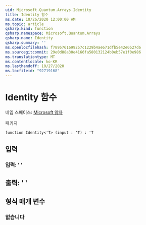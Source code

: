 ```yaml
---
uid: Microsoft.Quantum.Arrays.Identity
title: Identity 함수
ms.date: 10/26/2020 12:00:00 AM
ms.topic: article
qsharp.kind: function
qsharp.namespace: Microsoft.Quantum.Arrays
qsharp.name: Identity
qsharp.summary: ''
ms.openlocfilehash: f7895761699257c1229b4ae671dfb5e42e0527d6
ms.sourcegitcommit: 29e0d88a30e4166fa580132124b0eb57e1f0e986
ms.translationtype: MT
ms.contentlocale: ko-KR
ms.lasthandoff: 10/27/2020
ms.locfileid: "92719168"
---
```

# <a name="identity-function"></a>Identity 함수

네임 스페이스: [Microsoft 양자](xref:Microsoft.Quantum.Arrays)

패키지 [](https://nuget.org/packages/)




```qsharp
function Identity<'T> (input : 'T) : 'T
```


## <a name="input"></a>입력

### <a name="input--t"></a>입력: ' '





## <a name="output--t"></a>출력: ' '



## <a name="type-parameters"></a>형식 매개 변수

### <a name="t"></a>없습니다

